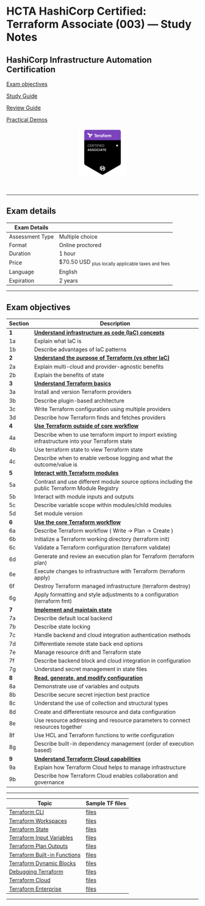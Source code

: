 # HCTA HashiCorp Certified: Terraform Associate (003) — Study Notes
## HashiCorp Infrastructure Automation Certification

[Exam objectives](https://www.hashicorp.com/certification/terraform-associate)

[Study Guide](https://developer.hashicorp.com/terraform/tutorials/certification-003/associate-study-003)

[Review Guide](https://developer.hashicorp.com/terraform/tutorials/certification-003/associate-review-003?product_intent=terraform)

[Practical Demos](https://terraformguru.com/terraform-certification-using-aws-cloud/)

<p align="center">
  <img src="images/hcta-badge.webp" {:height="25%" width="25%"}>
</p>
<br/>

---  

## Exam details

Exam Details  |   |
------------- | - |  
Assessment Type	| Multiple choice
Format	| Online proctored
Duration	| 1 hour
Price	| $70.50 USD <sub>plus locally applicable taxes and fees</sub>
Language	| English
Expiration |	2 years

---  

## Exam objectives

| Section | Description     |
| ------- | --------------- |  
| **1**	| **[Understand infrastructure as code (IaC) concepts](objectives/section1)**
| 1a	| Explain what IaC is
| 1b	| Describe advantages of IaC patterns
| **2**	| **[Understand the purpose of Terraform (vs other IaC)](objectives/section2)**
| 2a	| Explain multi-cloud and provider-agnostic benefits
| 2b	| Explain the benefits of state
| **3**	| **[Understand Terraform basics](objectives/section3)**
| 3a | Install and version Terraform providers
| 3b | Describe plugin-based architecture
| 3c | Write Terraform configuration using multiple providers
| 3d | Describe how Terraform finds and fetches providers
| **4**	| **[Use Terraform outside of core workflow](objectives/section4)**
| 4a | Describe when to use terraform import to import existing infrastructure into your Terraform state
| 4b | Use terraform state to view Terraform state
| 4c | Describe when to enable verbose logging and what the outcome/value is
| **5**	| **[Interact with Terraform modules](objectives/section5)**
| 5a | Contrast and use different module source options including the public Terraform Module Registry
| 5b | Interact with module inputs and outputs
| 5c | Describe variable scope within modules/child modules
| 5d | Set module version
| **6**	| **[Use the core Terraform workflow](objectives/section6)**
| 6a | Describe Terraform workflow ( Write -> Plan -> Create )
| 6b | Initialize a Terraform working directory (terraform init)
| 6c | Validate a Terraform configuration (terraform validate)
| 6d | Generate and review an execution plan for Terraform (terraform plan)
| 6e | Execute changes to infrastructure with Terraform (terraform apply)
| 6f | Destroy Terraform managed infrastructure (terraform destroy)
| 6g | Apply formatting and style adjustments to a configuration (terraform fmt)
| **7**	| **[Implement and maintain state](objectives/section7)**
| 7a | Describe default local backend
| 7b | Describe state locking
| 7c | Handle backend and cloud integration authentication methods
| 7d | Differentiate remote state back end options
| 7e | Manage resource drift and Terraform state
| 7f | Describe backend block and cloud integration in configuration
| 7g | Understand secret management in state files
| **8**	| **[Read, generate, and modify configuration](objectives/section8)**
| 8a | Demonstrate use of variables and outputs
| 8b | Describe secure secret injection best practice
| 8c | Understand the use of collection and structural types
| 8d | Create and differentiate resource and data configuration
| 8e | Use resource addressing and resource parameters to connect resources together
| 8f | Use HCL and Terraform functions to write configuration
| 8g | Describe built-in dependency management (order of execution based)
| **9**	| **[Understand Terraform Cloud capabilities](objectives/section9)**
| 9a	| Explain how Terraform Cloud helps to manage infrastructure
| 9b	| Describe how Terraform Cloud enables collaboration and governance



---  

Topic   	| Sample TF files |
--------- | --------------- |
[Terraform CLI](cli/README.md)  | [files](misc/cli/)  |
[Terraform Workspaces](workspaces/README.md)  | [files](misc/workspaces/)  |
[Terraform State](state/README.md)  | [files](misc/state/)  |
[Terraform Input Variables](variables/README.md)  | [files](misc/variables/)  |
[Terraform Plan Outputs](outputs/README.md)  | [files](misc/outputs/) |
[Terraform Built-in Functions ](builtins/README.md)  | [files](misc/builtins/)  |
[Terraform Dynamic Blocks](dynamic/README.md)  | [files](misc/dynamic/)  |
[Debugging Terraform](debugging/README.md)  | [files](misc/debugging/)  |
[Terraform Cloud](tfc/README.md)  | [files](misc/tfc/)  |
[Terraform Enterprise](tfe/README.md)  | [files](misc/tfe/)  |

---  
